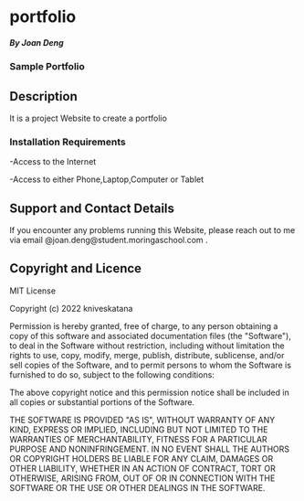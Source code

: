# portfolio

##### By Joan Deng

### Sample Portfolio

## Description

<p> It is a project Website to create a portfolio </p>

### Installation Requirements

-Access to the Internet

-Access to either Phone,Laptop,Computer or Tablet

## Support and Contact Details
<p> If you encounter any problems running this Website, please reach out to me via email @joan.deng@student.moringaschool.com .</p>

## Copyright and Licence

MIT License

Copyright (c) 2022 kniveskatana

Permission is hereby granted, free of charge, to any person obtaining a copy
of this software and associated documentation files (the "Software"), to deal
in the Software without restriction, including without limitation the rights
to use, copy, modify, merge, publish, distribute, sublicense, and/or sell
copies of the Software, and to permit persons to whom the Software is
furnished to do so, subject to the following conditions:

The above copyright notice and this permission notice shall be included in all
copies or substantial portions of the Software.

THE SOFTWARE IS PROVIDED "AS IS", WITHOUT WARRANTY OF ANY KIND, EXPRESS OR
IMPLIED, INCLUDING BUT NOT LIMITED TO THE WARRANTIES OF MERCHANTABILITY,
FITNESS FOR A PARTICULAR PURPOSE AND NONINFRINGEMENT. IN NO EVENT SHALL THE
AUTHORS OR COPYRIGHT HOLDERS BE LIABLE FOR ANY CLAIM, DAMAGES OR OTHER
LIABILITY, WHETHER IN AN ACTION OF CONTRACT, TORT OR OTHERWISE, ARISING FROM,
OUT OF OR IN CONNECTION WITH THE SOFTWARE OR THE USE OR OTHER DEALINGS IN THE
SOFTWARE.
